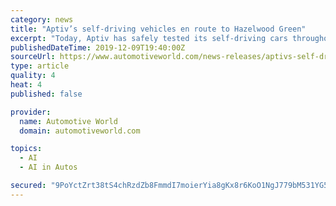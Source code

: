 ```yaml
---
category: news
title: "Aptiv’s self-driving vehicles en route to Hazelwood Green"
excerpt: "Today, Aptiv has safely tested its self-driving cars throughout Pittsburgh for over six years. “Aptiv is committed to advancing mobility with safer roads, reduced congestion, and better access to transportation,” said Karl Iagnemma, president of Aptiv Autonomous Mobility. “What started as a small team of PhDs and engineers has grown ..."
publishedDateTime: 2019-12-09T19:40:00Z
sourceUrl: https://www.automotiveworld.com/news-releases/aptivs-self-driving-vehicles-en-route-to-hazelwood-green/
type: article
quality: 4
heat: 4
published: false

provider:
  name: Automotive World
  domain: automotiveworld.com

topics:
  - AI
  - AI in Autos

secured: "9PoYctZrt38tS4chRzdZb8FmmdI7moierYia8gKx8r6KoO1NgJ779bM531YG5o1Elcu66u2nM++eJIYdUGPLV6ab3lXoNyBy3bZP8CC9jFE9R77fy1RI4tHxQPMRSQcTLNMztRuuy0d7BmknFUN97HDjhyw+HNnatrp7gWrlPnS458zAC/lYdW+wpeBXkaCKe+XXZHfzI3l2mONSz3zuj2f6oCfszwmDx5FnhvMGWKi9f7ZclabPci51kTqWnBx8f4ZyW1y8IRZmalZeS5pl0Q==;PTm2lFOISr0OZQ3MlJNsDA=="
---
```


